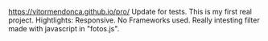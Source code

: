 https://vitormendonca.github.io/pro/
Update for tests.
This is my first real project.
Hightlights: Responsive. No Frameworks used. Really intesting filter made with javascript in "fotos.js".
